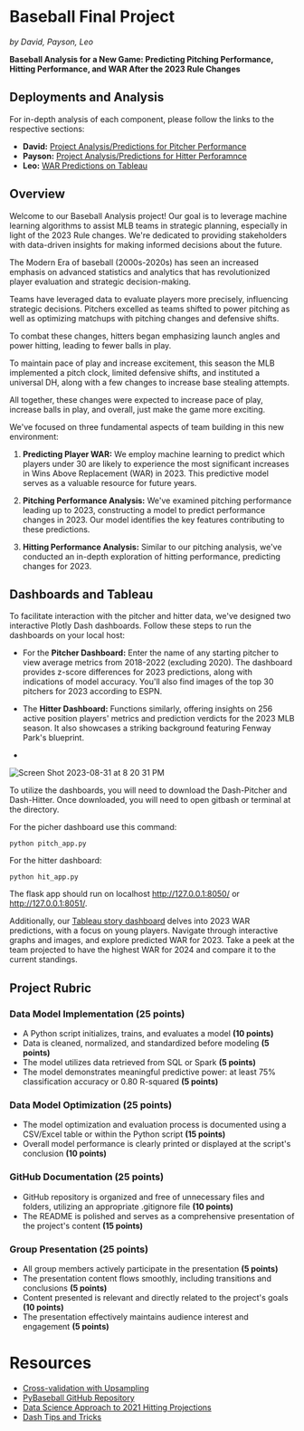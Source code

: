 # Baseball Final Project
*by David, Payson, Leo*

**Baseball Analysis for a New Game: Predicting Pitching Performance, Hitting Performance, and WAR After the 2023 Rule Changes**

## Deployments and Analysis

For in-depth analysis of each component, please follow the links to the respective sections:

- **David:** [Project Analysis/Predictions for Pitcher Performance](https://pscushman.github.io/final-project-analysis/)
- **Payson:** [Project Analysis/Predictions for Hitter Perforamnce](https://pscushman.github.io/final-project-analysis/)
- **Leo:** [WAR Predictions on Tableau](https://public.tableau.com/app/profile/leonardo.pierantoni/viz/MLBPredictions/Story1?publish=yes)

## Overview

Welcome to our Baseball Analysis project! Our goal is to leverage machine learning algorithms to assist MLB teams in strategic planning, especially in light of the 2023 Rule changes. We're dedicated to providing stakeholders with data-driven insights for making informed decisions about the future.

The Modern Era of baseball (2000s-2020s) has seen an increased emphasis on advanced statistics and analytics that has revolutionized player evaluation and strategic decision-making.

Teams have leveraged data to evaluate players more precisely, influencing strategic decisions. Pitchers excelled as teams shifted to power pitching as well as optimizing matchups with pitching changes and defensive shifts.

To combat these changes, hitters began emphasizing launch angles and power hitting, leading to fewer balls in play.

To maintain pace of play and increase excitement, this season the MLB implemented a pitch clock, limited defensive shifts, and instituted a universal DH, along with a few changes to increase base stealing attempts.

All together, these changes were expected to increase pace of play, increase balls in play, and overall, just make the game more exciting.

We've focused on three fundamental aspects of team building in this new environment:

1. **Predicting Player WAR:** We employ machine learning to predict which players under 30 are likely to experience the most significant increases in Wins Above Replacement (WAR) in 2023. This predictive model serves as a valuable resource for future years.

2. **Pitching Performance Analysis:** We've examined pitching performance leading up to 2023, constructing a model to predict performance changes in 2023. Our model identifies the key features contributing to these predictions.

3. **Hitting Performance Analysis:** Similar to our pitching analysis, we've conducted an in-depth exploration of hitting performance, predicting changes for 2023.

## Dashboards and Tableau

To facilitate interaction with the pitcher and hitter data, we've designed two interactive Plotly Dash dashboards. Follow these steps to run the dashboards on your local host:

- For the **Pitcher Dashboard:** Enter the name of any starting pitcher to view average metrics from 2018-2022 (excluding 2020). The dashboard provides z-score differences for 2023 predictions, along with indications of model accuracy. You'll also find images of the top 30 pitchers for 2023 according to ESPN.

- The **Hitter Dashboard:** Functions similarly, offering insights on 256 active position players' metrics and prediction verdicts for the 2023 MLB season. It also showcases a striking background featuring Fenway Park's blueprint.
- 
![Screen Shot 2023-08-31 at 8 20 31 PM](https://github.com/PsCushman/baseball-rule-changes/assets/122395437/97a2458a-7abd-47ec-aebd-b976c06c6b96)

To utilize the dashboards, you will need to download the Dash-Pitcher and Dash-Hitter. Once downloaded, you will need to open gitbash or terminal at the directory. 

For the picher dashboard use this command:
    
    python pitch_app.py 

For the hitter dashboard:
    
    python hit_app.py
    
The flask app should run on localhost http://127.0.0.1:8050/ or http://127.0.0.1:8051/.

Additionally, our [Tableau story dashboard](https://public.tableau.com/app/profile/leonardo.pierantoni/viz/MLBPredictions/Story1?publish=yes) delves into 2023 WAR predictions, with a focus on young players. Navigate through interactive graphs and images, and explore predicted WAR for 2023. Take a peek at the team projected to have the highest WAR for 2024 and compare it to the current standings.

## Project Rubric

### Data Model Implementation (25 points)
- A Python script initializes, trains, and evaluates a model **(10 points)**
- Data is cleaned, normalized, and standardized before modeling **(5 points)**
- The model utilizes data retrieved from SQL or Spark **(5 points)**
- The model demonstrates meaningful predictive power: at least 75% classification accuracy or 0.80 R-squared **(5 points)**

### Data Model Optimization (25 points)
- The model optimization and evaluation process is documented using a CSV/Excel table or within the Python script **(15 points)**
- Overall model performance is clearly printed or displayed at the script's conclusion **(10 points)**

### GitHub Documentation (25 points)
- GitHub repository is organized and free of unnecessary files and folders, utilizing an appropriate .gitignore file **(10 points)**
- The README is polished and serves as a comprehensive presentation of the project's content **(15 points)**

### Group Presentation (25 points)
- All group members actively participate in the presentation **(5 points)**
- The presentation content flows smoothly, including transitions and conclusions **(5 points)**
- Content presented is relevant and directly related to the project's goals **(10 points)**
- The presentation effectively maintains audience interest and engagement **(5 points)**

# Resources
- [Cross-validation with Upsampling](https://kiwidamien.github.io/how-to-do-cross-validation-when-upsampling-data.html)
- [PyBaseball GitHub Repository](https://github.com/jldbc/pybaseball)
- [Data Science Approach to 2021 Hitting Projections](https://towardsdatascience.com/baseball-and-machine-learning-a-data-science-approach-to-2021-hitting-projections-4d6eeed01ede)
- [Dash Tips and Tricks](https://www.nelsontang.com/blog/2022-06-02-dash-tips)

